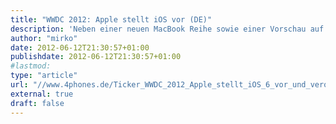 ```yaml
---
title: "WWDC 2012: Apple stellt iOS vor (DE)"
description: 'Neben einer neuen MacBook Reihe sowie einer Vorschau auf Mac OSX 10.8 "Mountain Lion" hat Apple am Montagabend die nächste Version seines mobilen Betriebssystems iOS 6 vorgestellt.'
author: "mirko"
date: 2012-06-12T21:30:57+01:00
publishdate: 2012-06-12T21:30:57+01:00
#lastmod: 
type: "article"
url: "//www.4phones.de/Ticker_WWDC_2012_Apple_stellt_iOS_6_vor_und_veroeffentlicht_Beta_Version_5512.html"
external: true
draft: false
---
```


